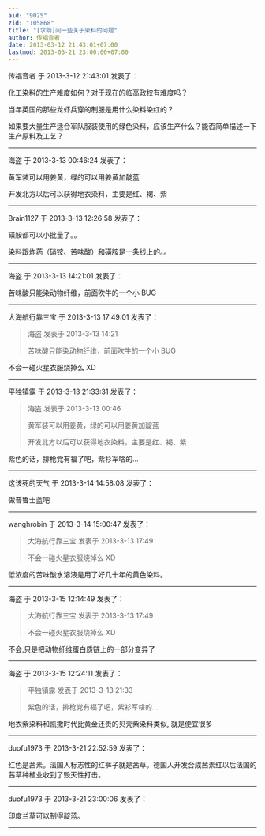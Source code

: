 ```yaml
---
aid: "9025"
zid: "105868"
title: "[求助]问一些关于染料的问题"
author: 传福音者
date: 2013-03-12 21:43:01+07:00
lastmod: 2013-03-21 23:00:00+07:00
---
```


传福音者 于 2013-3-12 21:43:01 发表了：

化工染料的生产难度如何？对于现在的临高政权有难度吗？

当年英国的那些龙虾兵穿的制服是用什么染料染红的？

如果要大量生产适合军队服装使用的绿色染料，应该生产什么？能否简单描述一下生产原料及工艺？

---

海盗 于 2013-3-13 00:46:24 发表了：

黄军装可以用姜黄，绿的可以用姜黄加靛蓝

开发北方以后可以获得地衣染料，主要是红、褐、紫

---

Brain1127 于 2013-3-13 12:26:58 发表了：

磺胺都可以小批量了。。

染料跟炸药（硝铵、苦味酸）和磺胺是一条线上的。。

---

海盗 于 2013-3-13 14:21:01 发表了：

苦味酸只能染动物纤维，前面吹牛的一个小 BUG

---

大海航行靠三宝 于 2013-3-13 17:49:01 发表了：

> 海盗 发表于 2013-3-13 14:21
>
> 苦味酸只能染动物纤维，前面吹牛的一个小 BUG

不会一碰火星衣服烧掉么 XD

---

平独镇露 于 2013-3-13 21:33:31 发表了：

> 海盗 发表于 2013-3-13 00:46
>
> 黄军装可以用姜黄，绿的可以用姜黄加靛蓝
>
> 开发北方以后可以获得地衣染料，主要是红、褐、紫

紫色的话，排枪党有福了吧，紫衫军啥的...

---

这该死的天气 于 2013-3-14 14:58:08 发表了：

做普鲁士蓝吧

---

wanghrobin 于 2013-3-14 15:00:47 发表了：

> 大海航行靠三宝 发表于 2013-3-13 17:49
>
> 不会一碰火星衣服烧掉么 XD

低浓度的苦味酸水溶液是用了好几十年的黄色染料。

---

海盗 于 2013-3-15 12:14:49 发表了：

> 大海航行靠三宝 发表于 2013-3-13 17:49
>
> 不会一碰火星衣服烧掉么 XD

不会,只是把动物纤维蛋白质链上的一部分变异了

---

海盗 于 2013-3-15 12:24:11 发表了：

> 平独镇露 发表于 2013-3-13 21:33
>
> 紫色的话，排枪党有福了吧，紫衫军啥的...

地衣紫染料和凯撒时代比黄金还贵的贝壳紫染料类似, 就是便宜很多

---

duofu1973 于 2013-3-21 22:52:59 发表了：

红色是茜素。法国人标志性的红裤子就是茜草。德国人开发合成茜素红以后法国的茜草种植业收到了毁灭性打击。

---

duofu1973 于 2013-3-21 23:00:06 发表了：

印度兰草可以制得靛蓝。

---
